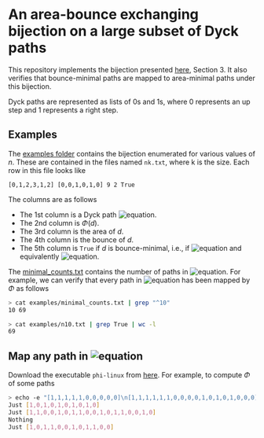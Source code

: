 # An area-bounce exchanging bijection on a large subset of Dyck paths

This repository implements the bijection presented [here](https://arxiv.org/abs/2401.14668), Section 3. It also verifies that bounce-minimal paths are mapped to area-minimal paths under this bijection.

Dyck paths are represented as lists of 0s and 1s, where 0 represents an up step and 1 represents a right step.

## Examples
The [examples folder](https://github.com/nanonaren/qtcatalan-bijection/tree/main/examples) contains the bijection enumerated for various values of $n$. These are contained in the files named `nk.txt`, where k is the size. Each row in this file looks like

```
[0,1,2,3,1,2] [0,0,1,0,1,0] 9 2 True
```
The columns are as follows
* The 1st column is a Dyck path ![equation](https://latex.codecogs.com/svg.image?d\in\mathcal{AF}_n).
* The 2nd column is $\Phi(d)$.
* The 3rd column is the area of $d$.
* The 4th column is the bounce of $d$.
* The 5th column is `True` if $d$ is bounce-minimal, i.e., if ![equation](https://latex.codecogs.com/svg.image?d\in\mathcal{B}(10)) and equivalently ![equation](https://latex.codecogs.com/svg.image?\Phi(d)\in\mathcal{A}_n).

The [minimal_counts.txt](https://github.com/nanonaren/qtcatalan-bijection/blob/main/examples/minimal_counts.txt) contains the number of paths in ![equation](https://latex.codecogs.com/svg.image?\mathcal{B}(n)). For example, we can verify that every path in ![equation](https://latex.codecogs.com/svg.image?\mathcal{B}(10)) has been mapped by $\Phi$ as follows

```bash
> cat examples/minimal_counts.txt | grep "^10"
10 69

> cat examples/n10.txt | grep True | wc -l
69
```

## Map any path in ![equation](https://latex.codecogs.com/svg.image?\mathcal{AF}_n)

Download the executable `phi-linux` from [here](https://github.com/nanonaren/qtcatalan-bijection/releases/tag/v0.1.1). For example, to compute $\Phi$ of some paths

```bash
> echo -e "[1,1,1,1,1,0,0,0,0,0]\n[1,1,1,1,1,1,0,0,0,0,1,0,1,0,1,0,0,0]\n[1,1,1,0,1,0,1,0,1,0,1,0,0,0]\n[1,1,1,1,0,0,1,0,1,0,0,0]" | ./phi-linux
Just [1,0,1,0,1,0,1,0,1,0]
Just [1,1,0,0,1,0,1,1,0,0,1,0,1,1,0,0,1,0]
Nothing
Just [1,0,1,1,0,0,1,0,1,1,0,0]
```
